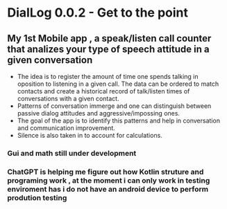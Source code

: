 
# DialLog 0.0.2 - Get to the point

## My 1st Mobile app , a speak/listen call counter that analizes your type of speech attitude in a given conversation

- The idea is to register the amount of time one spends talking in oposition to listening in a given call. The data can be ordered to match contacts and create a historical record of talk/listen times of conversations with a given contact.  
- Patterns of conversation immerge and one can distinguish between passive dialog attitudes and aggressive/impossing ones.  
- The goal of the app is to identify this patterns and help in conversation and communication improvement.
- Silence is also taken in to account for calculations.

### Gui and math still under development

### ChatGPT is helping me figure out how Kotlin struture and programing work , at the moment i can only work in testing enviroment has i do not have an android device to perform prodution testing
